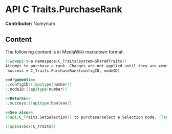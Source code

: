 # API C Traits.PurchaseRank

**Contributor:** Numynum

## Content

The following content is in MediaWiki markdown format:

```mediawiki
{{wowapi|t=a|namespace=C_Traits|system=SharedTraits}}
Attempt to purchase a rank. Changes are not applied until they are committed (through {{api|C_Traits.CommitConfig}} or {{api|C_ClassTalents.CommitConfig}}).
 success = C_Traits.PurchaseRank(configID, nodeID)

==Arguments==
:;configID:{{apitype|number}}
:;nodeID:{{apitype|number}}

==Returns==
:;success:{{apitype|boolean}}

==See also==
{{api|C_Traits.SetSelection}} to purchase/select a Selection node. {{api|C_Traits.PurchaseRank}} should '''not''' be used with selection nodes (aka choice nodes).

{{apinavbox|C_Traits}}
```